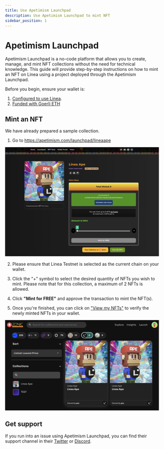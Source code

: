 ```yaml
---
title: Use Apetimism Launchpad
description: Use Apetimism Launchpad to mint NFT
sidebar_position: 1
---
```


# Apetimism Launchpad

Apetimism Launchpad is a no-code platform that allows you to create, manage, and mint NFT collections without the need for technical knowledge. This guide will provide step-by-step instructions on how to mint an NFT on Linea using a project deployed through the Apetimism Launchpad.

Before you begin, ensure your wallet is:

1. [Configured to use Linea](../set-up-your-wallet.mdx).
2. [Funded with Goerli ETH](../fund.md#get-test-eth-on-goerli)

## Mint an NFT

We have already prepared a sample collection.

1. Go to https://apetimism.com/launchpad/lineaape

![mint page](../../assets/apetimism_launchpad/mint_page.jpg)

2. Please ensure that Linea Testnet is selected as the current chain on your wallet.

3. Click the "+" symbol to select the desired quantity of NFTs you wish to mint. Please note that for this collection, a maximum of 2 NFTs is allowed.

4. Click **"Mint for FREE"** and approve the transaction to mint the NFT(s).

5. Once you're finished, you can click on ["View my NFTs"](https://testnet.zonic.app/profile?filter={%22tab%22:0,%22chain%22:59140}) to verify the newly minted NFTs in your wallet.

![My NFTs](../../assets/apetimism_launchpad/mynfts.jpg)

## Get support

If you run into an issue using Apetimism Launchpad, you can find their support channel in their [Twitter](https://twitter.com/apetimism) or [Discord](https://discord.gg/apetimism).
